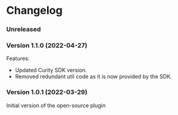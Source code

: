 # Changelog

### Unreleased

### Version 1.1.0 (2022-04-27)

Features:

- Updated Curity SDK version.
- Removed redundant util code as it is now provided by the SDK.

### Version 1.0.1 (2022-03-29)

Initial version of the open-source plugin
